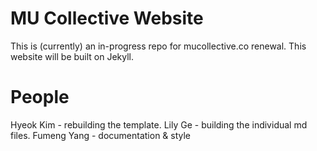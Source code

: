 # MU Collective Website
This is (currently) an in-progress repo for mucollective.co renewal. This website will be built on Jekyll.


# People

Hyeok Kim - rebuilding the template. 
Lily Ge - building the individual md files. 
Fumeng Yang - documentation & style   

